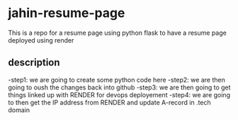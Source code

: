 # jahin-resume-page
This is a repo for a resume page using python flask to have a resume page deployed using render

## description 
-step1: we are going to create some python code here
-step2: we are then going to oush the changes back into github
-step3: we are then going to get things linked up with RENDER for devops deployement 
-step4: we are going to then get the IP address from RENDER and update A-record in .tech domain
